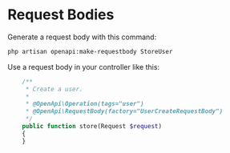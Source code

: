 # Request Bodies

Generate a request body with this command:

```bash
php artisan openapi:make-requestbody StoreUser
```

Use a request body in your controller like this:

```php
    /**
     * Create a user.
     *
     * @OpenApi\Operation(tags="user")
     * @OpenApi\RequestBody(factory="UserCreateRequestBody")
     */
    public function store(Request $request)
    {
    }
```
